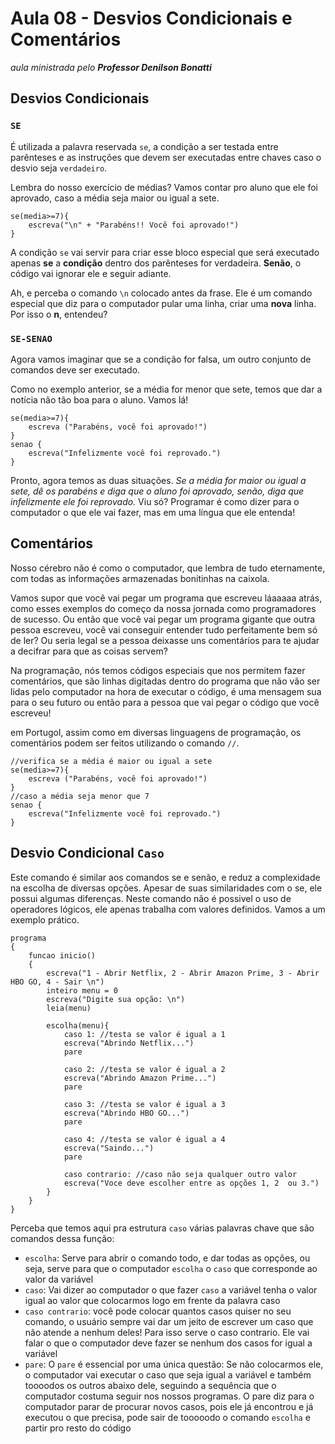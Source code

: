 # Aula 08 - Desvios Condicionais e Comentários

_aula ministrada pelo **Professor Denilson Bonatti**_

## Desvios Condicionais

### `SE`

É utilizada a palavra reservada `se`, a condição a ser testada entre parênteses e as instruções que devem ser executadas entre chaves caso o desvio seja `verdadeiro`.

Lembra do nosso exercício de médias? Vamos contar pro aluno que ele foi aprovado, caso a média seja maior ou igual a sete.

```
se(media>=7){
    escreva("\n" + "Parabéns!! Você foi aprovado!")
}
```

A condição `se` vai servir para criar esse bloco especial que será executado apenas **se** a **condição** dentro dos parênteses for verdadeira. **Senão**, o código vai ignorar ele e seguir adiante.

Ah, e perceba o comando `\n` colocado antes da frase. Ele é um comando especial que diz para o computador pular uma linha, criar uma **nova** linha. Por isso o **n**, entendeu?

### `SE-SENAO`

Agora vamos imaginar que se a condição for falsa, um outro conjunto de comandos deve ser executado.

Como no exemplo anterior, se a média for menor que sete, temos que dar a notícia não tão boa para o aluno. Vamos lá!

```
se(media>=7){
    escreva ("Parabéns, você foi aprovado!")
}
senao {
    escreva("Infelizmente você foi reprovado.")
}
```

Pronto, agora temos as duas situações. *Se a média for maior ou igual a sete, dê os parabéns e diga que o aluno foi aprovado, senão, diga que infelizmente ele foi reprovado.* Viu só? Programar é como dizer para o computador o que ele vai fazer, mas em uma língua que ele entenda!

## Comentários

Nosso cérebro não é como o computador, que lembra de tudo eternamente, com todas as informações armazenadas bonitinhas na caixola.

Vamos supor que você vai pegar um programa que escreveu láaaaaa atrás, como esses exemplos do começo da nossa jornada como programadores de sucesso. Ou então que você vai pegar um programa gigante que outra pessoa escreveu, você vai conseguir entender tudo perfeitamente bem só de ler? Ou seria legal se a pessoa deixasse uns comentários para te ajudar a decifrar para que as coisas servem?

Na programação, nós temos códigos especiais que nos permitem fazer comentários, que são linhas digitadas dentro do programa que não vão ser lidas pelo computador na hora de executar o código, é uma mensagem sua para o seu futuro ou então para a pessoa que vai pegar o código que você escreveu!

em Portugol, assim como em diversas linguagens de programação, os comentários podem ser feitos utilizando o comando `//`.

```
//verifica se a média é maior ou igual a sete
se(media>=7){
    escreva ("Parabéns, você foi aprovado!")
}
//caso a média seja menor que 7
senao {
    escreva("Infelizmente você foi reprovado.")
}
```

## Desvio Condicional `Caso`

Este comando é similar aos comandos se e senão, e reduz a complexidade na escolha de diversas opções. Apesar de suas similaridades com o se, ele possui algumas diferenças. Neste comando não é possivel o uso de operadores lógicos, ele apenas trabalha com valores definidos. Vamos a um exemplo prático.

```
programa
{
	funcao inicio()
	{
		escreva("1 - Abrir Netflix, 2 - Abrir Amazon Prime, 3 - Abrir HBO GO, 4 - Sair \n")
		inteiro menu = 0
		escreva("Digite sua opção: \n")
		leia(menu)

		escolha(menu){
			caso 1: //testa se valor é igual a 1
			escreva("Abrindo Netflix...")
			pare

			caso 2: //testa se valor é igual a 2
			escreva("Abrindo Amazon Prime...")
			pare

			caso 3: //testa se valor é igual a 3
			escreva("Abrindo HBO GO...")
			pare

			caso 4: //testa se valor é igual a 4
			escreva("Saindo...")
            pare

			caso contrario: //caso não seja qualquer outro valor
			escreva("Voce deve escolher entre as opções 1, 2  ou 3.")
		}
	}
}
```

Perceba que temos aqui pra estrutura `caso` várias palavras chave que são comandos dessa função:

* `escolha`: Serve para abrir o comando todo, e dar todas as opções, ou seja, serve para que o computador `escolha` o `caso` que corresponde ao valor da variável
* `caso`: Vai dizer ao computador o que fazer `caso` a variável tenha o valor igual ao valor que colocarmos logo em frente da palavra caso
* `caso contrario`: você pode colocar quantos casos quiser no seu comando, o usuário sempre vai dar um jeito de escrever um caso que não atende a nenhum deles! Para isso serve o caso contrario. Ele vai falar o que o computador deve fazer se nenhum dos casos for igual a variável
* `pare`: O `pare` é essencial por uma única questão: Se não colocarmos ele, o computador vai executar o caso que seja igual a variável e também toooodos os outros abaixo dele, seguindo a sequência que o computador costuma seguir nos nossos programas. O pare diz para o computador parar de procurar novos casos, pois ele já encontrou e já executou o que precisa, pode sair de tooooodo o comando `escolha` e partir pro resto do código